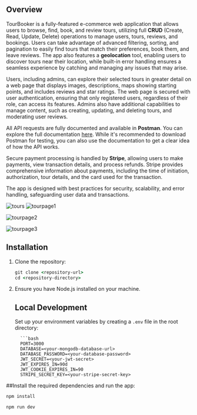 ## Overview
TourBooker is a fully-featured e-commerce web application that allows users to browse, find, book, and review tours, utilizing full **CRUD** (Create, Read, Update, Delete) operations to manage users, tours, reviews, and bookings. Users can take advantage of advanced filtering, sorting, and pagination to easily find tours that match their preferences, book them, and leave reviews. The app also features a **geolocation** tool, enabling users to discover tours near their location, while built-in error handling ensures a seamless experience by catching and managing any issues that may arise.

Users, including admins, can explore their selected tours in greater detail on a web page that displays images, descriptions, maps showing starting points, and includes reviews and star ratings. The web page is secured with user authentication, ensuring that only registered users, regardless of their role, can access its features. Admins also have additional capabilities to manage content, such as creating, updating, and deleting tours, and moderating user reviews.

All API requests are fully documented and available in **Postman**. You can explore the full documentation [here](https://documenter.getpostman.com/view/38510958/2sAXxMfDTK#a79bb063-8e77-4261-9a3b-4c97fdfefc73). While it's recommended to download Postman for testing, you can also use the documentation to get a clear idea of how the API works.

Secure payment processing is handled by **Stripe**, allowing users to make payments, view transaction details, and process refunds. Stripe provides comprehensive information about payments, including the time of initiation, authorization, tour details, and the card used for the transaction.

The app is designed with best practices for security, scalability, and error handling, safeguarding user data and transactions.



![tours](https://github.com/user-attachments/assets/ba397af5-7f5e-45b2-b0cd-e78ddc1a2cfb)
![tourpage1](https://github.com/user-attachments/assets/7101646f-82f1-466c-b2ac-f73b1d74ee4c)

![tourpage2](https://github.com/user-attachments/assets/092c1119-b833-470f-9d33-a9d2653bb84d)

![tourpage3](https://github.com/user-attachments/assets/5e5c9e25-29c7-4fb2-9d56-caeda0944ff5)




## Installation

1. Clone the repository:
   ```cmd
   git clone <repository-url>
   cd <repository-directory>
2. Ensure you have Node.js installed on your machine.




      ## Local Development
      
      Set up your environment variables by creating a `.env` file in the root directory:
      
         ```bash
         PORT=3000
         DATABASE=<your-mongodb-database-url>
         DATABASE_PASSWORD=<your-database-password>
         JWT_SECRET=<your-jwt-secret>
         JWT_EXPIRES_IN=90d
         JWT_COOKIE_EXPIRES_IN=90
         STRIPE_SECRET_KEY=<your-stripe-secret-key>
##Install the required dependencies and run the app:
   ```bash
   npm install

   npm run dev
